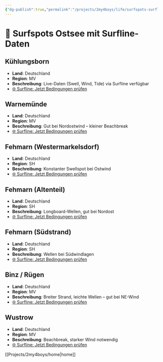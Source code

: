 ```yaml
---
{"dg-publish":true,"permalink":"/projects/2my4boys/life/surfspots-surfline/"}
---
```



# 🌊 Surfspots Ostsee mit Surfline-Daten

## Kühlungsborn
- **Land**: Deutschland
- **Region**: MV
- **Beschreibung**: Live-Daten (Swell, Wind, Tide) via Surfline verfügbar
- [🌐 Surfline: Jetzt Bedingungen prüfen](https://www.surfline.com/surf-report/kuhlungsborn/584204204e65fad6a77095da)

## Warnemünde
- **Land**: Deutschland
- **Region**: MV
- **Beschreibung**: Gut bei Nordostwind – kleiner Beachbreak
- [🌐 Surfline: Jetzt Bedingungen prüfen](https://www.surfline.com/surf-report/warnemunde/584204204e65fad6a77095db)

## Fehmarn (Westermarkelsdorf)
- **Land**: Deutschland
- **Region**: SH
- **Beschreibung**: Konstanter Swellspot bei Ostwind
- [🌐 Surfline: Jetzt Bedingungen prüfen](https://www.surfline.com/surf-report/fehmarn-westermarkelsdorf/584204204e65fad6a77095d5)

## Fehmarn (Altenteil)
- **Land**: Deutschland
- **Region**: SH
- **Beschreibung**: Longboard-Wellen, gut bei Nordost
- [🌐 Surfline: Jetzt Bedingungen prüfen](https://www.surfline.com/surf-report/fehmarn-altenteil/640b99f1606c457157f3ba32)

## Fehmarn (Südstrand)
- **Land**: Deutschland
- **Region**: SH
- **Beschreibung**: Wellen bei Südwindlagen
- [🌐 Surfline: Jetzt Bedingungen prüfen](https://www.surfline.com/surf-report/fehmarn-s-dstrand/640b99f6de81d557740d715f)

## Binz / Rügen
- **Land**: Deutschland
- **Region**: MV
- **Beschreibung**: Breiter Strand, leichte Wellen – gut bei NE-Wind
- [🌐 Surfline: Jetzt Bedingungen prüfen](https://www.surfline.com/surf-report/binz-r-gen/640b99d84878eb22911d78f3)

## Wustrow
- **Land**: Deutschland
- **Region**: MV
- **Beschreibung**: Beachbreak, starker Wind notwendig
- [🌐 Surfline: Jetzt Bedingungen prüfen](https://www.surfline.com/surf-report/wustrow/584204204e65fad6a77095de)

[[Projects/2my4boys/home\|home]]